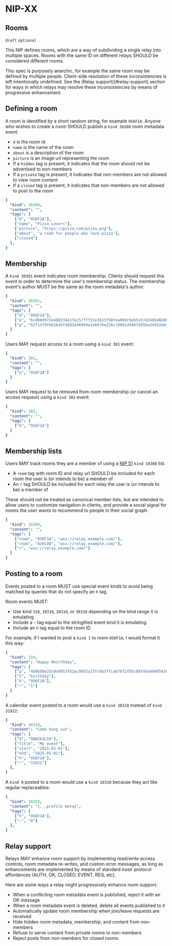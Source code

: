 NIP-XX
======

Rooms
-----

`draft` `optional`

This NIP defines rooms, which are a way of subdividing a single relay into multiple spaces. Rooms with the same ID on different relays SHOULD be considered different rooms.

This spec is purposely anarchic, for example the same room may be defined by multiple people. Client-side resolution of these inconsistencies is left intentionally undefined. See the (Relay support)[#relay-support] section for ways in which relays may resolve these inconsistencies by means of progressive enhancement.

## Defining a room

A room is identified by a short random string, for example `9S6F1A`. Anyone who wishes to create a room SHOULD publish a `kind 30300` room metadata event:

- `d` is the room id
- `name` is the name of the room
- `about` is a description of the room
- `picture` is an image url representing the room
- If a `hidden` tag is present, it indicates that the room should not be advertised to non-members
- If a `private` tag is present, it indicates that non-members are not allowed to view room content
- If a `closed` tag is present, it indicates that non-members are not allowed to post to the room

```yaml
{
  "kind": 30300,
  "content": "",
  "tags": [
    ["d", "9S6F1A"],
    ["name", "Pizza Lovers"],
    ["picture", "https://pizza.com/pizza.png"],
    ["about", "a room for people who love pizza"],
    ["closed"]
  ],
}
```

## Membership

A `kind 30301` event indicates room membership. Clients should request this event in order to determine the user's membership status. The membership event's author MUST be the same as the room metadata's author.

```yaml
{
  "kind": 30301,
  "content": "",
  "tags": [
    ["d", "9S6F1A"],
    ["p", "6cdb0d971e488334e1fec57fff22e3615f98fea060c9eb5a57d248b46b06999a"],
    ["p", "62f11f9fb616a5fdd83a4694da1eb676e226cc8861d446f455be344d2eb46f01"]
  ]
}
```

Users MAY request access to a room using a `kind 301` event:

```yaml
{
  "kind": 301,
  "content": "",
  "tags": [
    ["h", "9S6F1A"]
  ]
}
```

Users MAY request to be removed from room membership (or cancel an access request) using a `kind 302` event:

```yaml
{
  "kind": 302,
  "content": "",
  "tags": [
    ["h", "9S6F1A"]
  ]
}
```

## Membership lists

Users MAY track rooms they are a member of using a [NIP 51](./51.md) `kind 10300` list.

- A `room` tag with room ID and relay url SHOULD be included for each room the user is (or intends to be) a member of
- An `r` tag SHOULD be included for each relay the user is (or intends to be) a member of

These should not be treated as canonical member lists, but are intended to allow users to customize navigation in clients, and provide a social signal for rooms the user wants to recommend to people in their social graph.

```yaml
{
  "kind": 10300,
  "content": "",
  "tags": [
    ["room", "9S6F1A", "wss://relay.example.com/"],
    ["room", "82HLOO", "wss://relay.example.com/"],
    ["r", "wss://relay.example.com/"]
  ]
}
```

## Posting to a room

Events posted to a room MUST use special event kinds to avoid being matched by queries that do not specify an `h` tag.

Room events MUST:

- Use kind `310`, `10310`, `20310`, or `30310` depending on the kind range it is emulating
- Include a `~` tag equal to the stringified event kind it is emulating.
- Include an `h` tag equal to the room ID

For example, if I wanted to post a `kind 1` to room `9S6F1A`, I would format it this way:

```yaml
{
  "kind": 310,
  "content": "Happy #birthday",
  "tags": [
    ["p", "469b89e25c0e9953f62ac0055a15fc6b3ffca67b72fb5c88fdda4949543015e9", 'wss://relay.example.com/'],
    ["t", "birthday"],
    ["h", "9S6F1A"],
    ["~", "1"]
  ]
}
```

A calendar event posted to a room would use a `kind 30310` instead of `kind 31922`:

```yaml
{
  "kind": 30310,
  "content": "Come hang out",
  "tags": [
    ["d", "98W2KJLS9"],
    ["title", "My event"],
    ["start", "2025-01-01"],
    ["end", "2025-01-01"],
    ["h", "9S6F1A"],
    ["~", "31922"]
  ],
}
```

A `kind 0` posted to a room would use a `kind 10310` because they act like regular replaceables:

```yaml
{
  "kind": 10310,
  "content": "{...profile meta}",
  "tags": [
    ["h", "9S6F1A"],
    ["~", "0"]
  ],
}
```

## Relay support

Relays MAY enhance room support by implementing read/write access controls, room metadata re-writes, and custom error messages, as long as enhancements are implemented by means of standard nostr protocol affordances (AUTH, OK, CLOSED, EVENT, REQ, etc).

Here are some ways a relay might progressively enhance room support:

- When a conflicting room metadata event is published, reject it with an OK message
- When a room metadata event is deleted, delete all events published to it
- Automatically update room membership when join/leave requests are received
- Hide hidden room metadata, membership, and content from non-members
- Refuse to serve content from private rooms to non-members
- Reject posts from non-members for closed rooms
